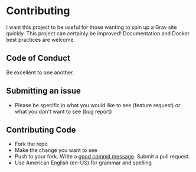 # Contributing

I want this project to be useful for those wanting to spin up a Grav site quickly. This project can certainly be improved! Documentation and Docker best practices are welcome.

## Code of Conduct

Be excellent to one another.

## Submitting an issue

- Please be specific in what you would like to see (feature request) or what you don't want to see (bug report)

## Contributing Code

- Fork the repo
- Make the change you want to see
- Push to your fork. Write a [good commit message][commit]. Submit a pull request.
- Use American English (en-US) for grammar and spelling

[commit]: http://tbaggery.com/2008/04/19/a-note-about-git-commit-messages.html
